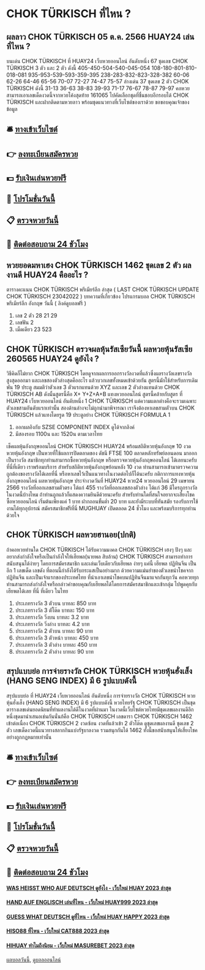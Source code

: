 # CHOK TÜRKISCH ที่ไหน ?
## ผลลาว CHOK TÜRKISCH 05 ต.ค. 2566 HUAY24 เล่นที่ไหน ?
บนเด่น CHOK TÜRKISCH ที่ HUAY24 เว็บหวยออนไลน์ อันดับหนึ่ง 67 ชุดเลข CHOK TÜRKISCH 3 ตัว และ 2 ตัว ดังนี้
405-450-504-540-045-054
108-180-801-810-018-081
935-953-539-593-359-395
238-283-832-823-328-382
60-06
62-26
64-46
65-56
70-07
72-27
74-47
75-57
ล่างเด่น 37 ชุดเลข 2 ตัว CHOK TÜRKISCH ดังนี้
31-13
36-63
38-83
39-93
71-17
76-67
78-87
79-97
คอหวยสามารถเอาเลขเด็ดงวดนี้จากหวยโค้งสุดท้าย 161065 ไปคัดเลือกชุดที่ชื่นชอบอีกรอบได้ CHOK TÜRKISCH และฝากติดตามหวยลาว พร้อมชุดแนวทางที่เว็บไซต์ของเราด้วย
ขอขอบคุณเจ้าของข้อมูล

## 🛎 [ทางเข้าเว็บไซต์](https://bit.ly/3BG5bNw)
## 👉 [ลงทะเบียนสมัครหวย](https://bit.ly/3BG5bNw)
## 💵 [รับเงินเล่นหวยฟรี](https://bit.ly/3C3mvgS)
## 👑 [โปรโมชั่นวันนี้](https://bit.ly/3C3mvgS)
## 📋 [ตรวจหวยวันนี้](https://bit.ly/3C3mvgS)
## 📱 [ติดต่อสอบถาม 24 ชัวโมง](https://bit.ly/3C3mvgS)

## หวยยอดมหาเฮง CHOK TÜRKISCH 1462 ชุดเลข 2 ตัว ผลงานดี HUAY24 คืออะไร ?
ตารางคะแนน CHOK TÜRKISCH พรีเมียร์ลีก ล่าสุด ( LAST CHOK TÜRKISCH UPDATE CHOK TÜRKISCH 23042022 )
บทความที่เกี่ยวข้อง
โปรแกรมบอล CHOK TÜRKISCH พรีเมียร์ลีก อังกฤษ วันนี้ ( ลิงค์ดูบอลฟรี )
1. เลข 2 ตัว 28 21 29
2. เลขฟัน 2
3. เม็ดเดียว 23 523

## CHOK TÜRKISCH ตรวจผลหุ้นรัสเซียวันนี้ ผลหวยหุ้นรัสเซีย 260565 HUAY24 ดูยังไง ?
วิธีคิดก็ไม่ยาก CHOK TÜRKISCH โดยดูจากผลการออกรางวัลงวดที่แล้วซึ่งผลรางวัลเลขรางวัลสูงสุดออกมา และเลขสองตัวล่างสุดคืออะไร แล้วบวกเลขทั้งหมดเข้าด้วยกัน สูตรนี้มักใช้สำหรับการเดิมพัน 19 ประตู สมมติว่าตัวเลข 3 ตัวแรกแทนด้วย XYZ และเลข 2 ตัวล่างแทนด้วย CHOK TÜRKISCH AB ดังนั้นสูตรนี้คือ X+ Y+Z+A+B แทงหวยออนไลน์
สูตรนี้คล้ายกับสูตร ที่ HUAY24 เว็บหวยออนไลน์ อันดับหนึ่ง 1 CHOK TÜRKISCH แต่ความแตกต่างคือจะรวมเฉพาะตัวเลขสามอันดับแรกเท่านั้น สองด้านล่างจะไม่ถูกนำมาพิจารณา เราจึงต้องหาเลขสามตัวบน CHOK TÜRKISCH แล้วแทงโดยรูด 19 ประตูอย่าง CHOK TÜRKISCH FORMULA 1
1. ออกผลอิงกับ SZSE COMPONENT INDEX ดูได้จากลิงค์
2. มีสองรอบ 1100น และ 1520น ตามเวลาไทย

เช็คผลหุ้นอังกฤษออนไลน์ CHOK TÜRKISCH HUAY24 พร้อมสถิติหวยหุ้นอังกฤษ 10 งวด หวยหุ้นอังกฤษ เป็นหวยที่ใช้ผลการปิดตลาดของ ดัชนี FTSE 100 ตลาดหลักทรัพย์ลอนดอน มาออกเป็นรางวัล สมาชิกทุกท่านสามารถซื้อหวยหุ้นอังกฤษ หรือตรวจหวยหุ้นอังกฤษออนไลน์ ได้เลยนะครับที่นี่ที่เดียว เราพร้อมบริการ
สำหรับสถิติหวยหุ้นอังกฤษย้อนหลัง 10 งวด ท่านสามารถเข้ามาตรวจความถูกต้องของรางวัลได้เลยที่นี่ หรือหาเลขไว้เป็นแนวทางในงวดต่อไปก็ได้นะครับ
กติกาการแทงหวยหุ้นอังกฤษออนไลน์
ผลหวยหุ้นอังกฤษ ประจำงวดวันที่ HUAY24 หวย24 หวยออนไลน์ 29 เมษายน 2566 รางวัลที่ออกเลขสามตัวตรง ได้แก่ 455 รางวัลที่ออกเลขสองตัวล่าง ได้แก่ 36 มีใครถูกรางวัลในงวดนี้บ้างไหม ถ้าท่านถูกแล้วก็แสดงความยินดีด้วยนะครับ สำหรับท่านใดที่สนใจอยากจะเสี่ยงโชค ซื้อหวยออนไลน์ เริ่มต้นเพียงแค่ 1 บาท ฝากถอนขั้นต่ำ 20 บาท และยังมีระบบที่ทันสมัย รองรับการใช้งานได้ทุกอุปกรณ์ สมัครสมาชิกฟรีที่นี่ MUGHUAY เปิดตลอด 24 ชั่วโมง และพร้อมบริการทุกท่านด้วยใจ

## CHOK TÜRKISCH ผลหวยฮานอย(ปกติ)
ถ้าคอหวยท่านใด CHOK TÜRKISCH ได้รับความมงคล CHOK TÜRKISCH เฮงๆ ปังๆ และอยากส่งกำลังใจหรือเป็นกำลังใจให้เฮียพล(นายพล สิบล้าน) CHOK TÜRKISCH สามารถทำการสนับสนุนได้ง่ายๆ โดยการสมัครสมาชิก และเล่นเว็บเดียวกับเฮียพล ง่ายๆ แค่นี้
เฮียพล ปฏิทินจีน เป็นอีก 1 เลขเด็ด เลขดัง ที่ตอนนี้กำลังได้รับกระแสเป็นอย่างมาก ด้วยความแม่นยำของตัวเลขนำโชคจากปฏิทินจีน และเป็นเจ้าแรกของประเทศไทย ที่นำเอาเลขนำโชคบนปฏิทินจีนมาแจกกันทุกวัน คอหวยทุกท่านสามารถส่งกำลังใจหรือกล่าวคำขอบคุณกับเฮียพลได้โดยการสมัครสมาชิกและเข้ากลุ่ม ไปพูดคุยกับเฮียพลได้เลย ที่นี่ ที่เดียว ในไทย
1. ประเภทรางวัล 3 ตัวบน บาทละ 850 บาท
2. ประเภทรางวัล 3 ตัโต๊ด บาทละ 150 บาท
3. ประเภทรางวัล วิ่งบน บาทละ 3.2 บาท
4. ประเภทรางวัล วิ่งล่าง บาทละ 4.2 บาท
5. ประเภทรางวัล 2 ตัวบน บาทละ 90 บาท
6. ประเภทรางวัล 3 ตัวหน้า บาทละ 450 บาท
7. ประเภทรางวัล 3 ตัวล่าง บาทละ 450 บาท
8. ประเภทรางวัล 2 ตัวล่าง บาทละ 90 บาท

## สรุปแบบย่อ การจ่ายรางวัล CHOK TÜRKISCH หวยหุ้นฮั่งเส็ง (HANG SENG INDEX) มี 6 รูปแบบดังนี้
สรุปแบบย่อ ที่ HUAY24 เว็บหวยออนไลน์ อันดับหนึ่ง การจ่ายรางวัล CHOK TÜRKISCH หวยหุ้นฮั่งเส็ง (HANG SENG INDEX) มี 6 รูปแบบดังนี้ หวยไทยรัฐ CHOK TÜRKISCH เป็นชุดตารางเลขเด่นยอดนิยมที่ทำผลงานได้ดีในงวดที่ผ่านมา ในงวดนี้เว็บไซต์หวยไทยมีชุดเลขผลงานดีอีกหนึ่งชุดมานำเสนอเช่นกันนั่นก้คือ CHOK TÜRKISCH เลขดารา CHOK TÜRKISCH 1462 เข้าต่อเนื่อง CHOK TÜRKISCH 2 งวดซ้อน งวดที่แล้วเข้า 2 ตัวโต๊ด ดูชุดเลขผลงานดี ชุดเลข 2 ตัว เลขเด็ดงวดนี้แนวทางสลากกินแบ่งรัฐบาลงวด รวมสนุกกันได้ 1462 ทั้งนี้ขอสนับสนุนให้เสี่ยงโชคอย่างถูกกฎหมายเท่านั้น

## 🛎 [ทางเข้าเว็บไซต์](https://bit.ly/3BG5bNw)
## 👉 [ลงทะเบียนสมัครหวย](https://bit.ly/3BG5bNw)
## 💵 [รับเงินเล่นหวยฟรี](https://bit.ly/3C3mvgS)
## 👑 [โปรโมชั่นวันนี้](https://bit.ly/3C3mvgS)
## 📋 [ตรวจหวยวันนี้](https://bit.ly/3C3mvgS)
## 📱 [ติดต่อสอบถาม 24 ชัวโมง](https://bit.ly/3C3mvgS)

#### [WAS HEISST WHO AUF DEUTSCH ดูยังไง - เว็บใหม่ HUAY 2023 ล่าสุด](https://atom.io/themes/was%20heisst%20who%20auf%20deutsch%20ดูยังไง%20-%20เว็บใหม่%20huay%202023%20ล่าสุด)
#### [HAND AUF ENGLISCH เล่นที่ไหน - เว็บใหม่ HUAY999 2023 ล่าสุด](https://atom.io/themes/hand%20auf%20englisch%20เล่นที่ไหน%20-%20เว็บใหม่%20huay999%202023%20ล่าสุด)
#### [GUESS WHAT DEUTSCH ดูที่ไหน - เว็บใหม่ HUAY HAPPY 2023 ล่าสุด](https://atom.io/themes/guess%20what%20deutsch%20ดูที่ไหน%20-%20เว็บใหม่%20huay%20happy%202023%20ล่าสุด)
#### [HISO88 ที่ไหน - เว็บใหม่ CAT888 2023 ล่าสุด](https://atom.io/themes/hiso88%20ที่ไหน%20-%20เว็บใหม่%20cat888%202023%20ล่าสุด)
#### [HIHUAY ทำไมถึงนิยม - เว็บใหม่ MASUREBET 2023 ล่าสุด](https://atom.io/themes/hihuay%20ทำไมถึงนิยม%20-%20เว็บใหม่%20masurebet%202023%20ล่าสุด)

[ผลบอลวันนี้](https://siamsport.tv "ผลบอลวันนี้"), [ดูบอลออนไลน์](https://siamsport.tv/ดูบอลสด "ดูบอลออนไลน์")